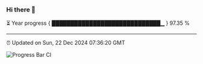 ### Hi there 👋

⏳ Year progress { █████████████████████████████▁ } 97.35 %

---

⏰ Updated on Sun, 22 Dec 2024 07:36:20 GMT

![Progress Bar CI](https://github.com/IshwaranRudhara/GIT-ACTION/workflows/Progress%20Bar%20CI/badge.svg)

